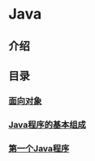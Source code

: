 # Java
## 介绍 
## 目录

### [面向对象](面向对象.md)
### [Java程序的基本组成](Java程序的基本组成部分___一切皆对象.md)
### [第一个Java程序](src/firstJavaProgram/src/com/tlxxm/first/HelloWorld.java)